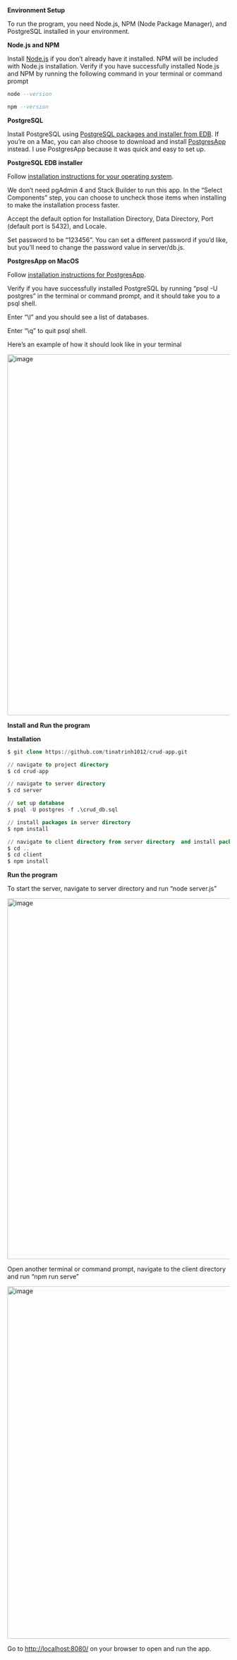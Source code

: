 **************Environment Setup************** 

To run the program, you need Node.js, NPM (Node Package Manager), and PostgreSQL installed in your environment.   

******************************Node.js and NPM******************************

Install [Node.js](https://nodejs.org/en) if you don’t already have it installed. NPM will be included with Node.js installation. Verify if you have successfully installed Node.js and NPM by running the following command in your terminal or command prompt 

```sql
node --version

npm --version
```

**********************PostgreSQL********************** 

Install PostgreSQL using [PostgreSQL packages and installer from EDB](https://www.enterprisedb.com/downloads/postgres-postgresql-downloads). If you’re on a Mac, you can also choose to download and install [PostgresApp](https://postgresapp.com/) instead. I use PostgresApp because it was quick and easy to set up. 

**PostgreSQL EDB installer**

Follow [installation instructions for your operating system](https://www.enterprisedb.com/docs/supported-open-source/postgresql/installer/02_installing_postgresql_with_the_graphical_installation_wizard/). 

We don’t need pgAdmin 4 and Stack Builder to run this app. In the “Select Components” step, you can choose to uncheck those items when installing to make the installation process faster. 

Accept the default option for Installation Directory, Data Directory, Port (default port is 5432), and Locale. 

Set password to be “123456”. You can set a different password if you’d like, but you’ll need to change the password value in server/db.js. 

******PostgresApp on MacOS******

Follow [installation instructions for PostgresApp](https://postgresapp.com/). 

Verify if you have successfully installed PostgreSQL by running “psql -U postgres” in the terminal or command prompt, and it should take you to a psql shell. 

Enter “\l” and you should see a list of databases. 

Enter “\q” to quit psql shell. 

Here’s an example of how it should look like in your terminal 

<img width="819" alt="image" src="https://user-images.githubusercontent.com/68746212/236375231-9dfc728e-e6b4-4cd0-8a11-6534eeaf07ab.png">

**********************Install and Run the program**********************

************************Installation************************

```sql
$ git clone https://github.com/tinatrinh1012/crud-app.git

// navigate to project directory 
$ cd crud-app 

// navigate to server directory 
$ cd server 

// set up database
$ psql -U postgres -f .\crud_db.sql

// install packages in server directory 
$ npm install 

// navigate to client directory from server directory  and install packages 
$ cd ..
$ cd client
$ npm install
```

**Run the program**

To start the server, navigate to server directory and run “node server.js” 

<img width="818" alt="image" src="https://user-images.githubusercontent.com/68746212/236375318-7e2a32e3-4a75-4427-8253-dbd533927266.png">


Open another terminal or command prompt, navigate to the client directory and run “npm run serve”

<img width="799" alt="image" src="https://user-images.githubusercontent.com/68746212/236375366-743d4a99-997d-44eb-9eee-a8c9400dba94.png">

Go to [http://localhost:8080/](http://localhost:8080/) on your browser to open and run the app.
